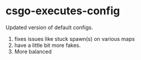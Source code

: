 csgo-executes-config
=============

Updated version of default configs. 
1) fixes issues like stuck spawn(s) on various maps
2) have a little bit more fakes.
3) More balanced

